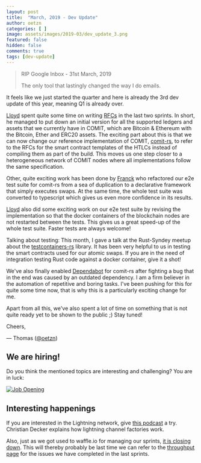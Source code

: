 ```yaml
---
layout: post
title:  "March, 2019 - Dev Update"
author: oetzn
categories: [ ]
image: assets/images/2019-03/dev_update_3.png
featured: false
hidden: false
comments: true
tags: [dev-update]
---
```


> RIP Google Inbox - 31st March, 2019
>
> The only tool that lastingly changed the way I do emails.

It feels like we just started the quarter and here is already the 3rd dev update of this year, meaning Q1 is already over.

<!--truncate-->

[Lloyd](https://twitter.com/LLFOURN) spent quite some time on writing [RFCs](https://github.com/comit-network/RFCs) in the last two sprints.
In short, he managed to put down an initial version for all the supported ledgers and assets that we currently have in COMIT, which are Bitcoin & Ethereum with the Bitcoin, Ether and ERC20 assets.
The exciting part about this is that we can now change our reference implementation of COMIT, [comit-rs](https://github.com/comit-network/comit-rs), to refer to the RFCs for the smart contract templates of the HTLCs instead of compiling them as part of the build.
This moves us one step closer to a heterogeneous network of COMIT nodes where all implementations follow the same specification.

Other, quite exciting work has been done by [Franck](https://twitter.com/d4nte) who refactored our e2e test suite for comit-rs from a sea of duplication to a declarative framework that simply executes swaps.
At the same time, the whole test suite was converted to typescript which gives us even more confidence in its results.

[Lloyd](https://twitter.com/LLFOURN) also did some exciting work on our e2e test suite by revising the implementation so that the docker containers of the blockchain nodes are not restarted between the tests.
This gives us a great speed-up of the whole test suite.
Faster tests are always welcome!

Talking about testing: This month, I gave a talk at the Rust-Syndey meetup about the [testcontainers-rs](https://github.com/testcontainers/testcontainers-rs) library.
It has been very helpful to us in testing the smart contracts used for our atomic swaps.
If you are in the need of integration testing Rust code against a docker container, give it a shot!

We've also finally enabled [Dependabot](https://dependabot.com/) for comit-rs after fighting a bug that in the end was caused by an outdated dependency.
I am a firm believer in the automation of repetitive and boring tasks.
I've been pushing for this for quite some time now, that is why this is a particularly exciting change for me.

Apart from all this, we've also spent a lot of time on something that is not quite ready yet to be shown to the public ;)
Stay tuned!

Cheers,

— Thomas ([@oetzn](https://twitter.com/oetzn))

## We are hiring!

Do you think the mentioned topics are interesting and challenging? You are in luck:

[![Job Opening](/assets/images/2019-03/were-hiring.jpeg)](https://tenx.tech/en/job-openings)

## Interesting happenings

If you are interested in the Lightning network, give [this podcast](https://stephanlivera.com/episode/59) a try.
Christian Decker explains how lightning channel factories work.

Also, just as we got used to waffle.io for managing our sprints, [it is closing down](https://waffle.io/closing-its-doors).
This will thereby probably be last time we can refer to the [throughput page](https://waffle.io/comit-network/comit-rs/metrics/throughput?groupSize=2&start=2019-02-26T13:00:00.000Z&timeUnit=week) for the issues we have completed in the last sprints.
